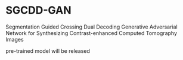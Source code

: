 # SGCDD-GAN
Segmentation Guided Crossing Dual Decoding Generative Adversarial Network for Synthesizing Contrast-enhanced Computed Tomography Images

pre-trained model will be released

